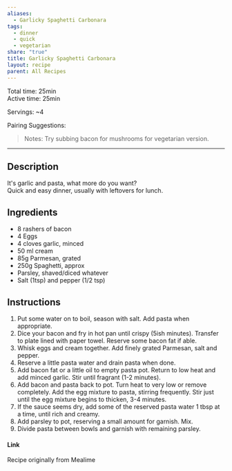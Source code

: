 ```yaml
---
aliases:
  - Garlicky Spaghetti Carbonara
tags:
  - dinner
  - quick
  - vegetarian
share: "true"
title: Garlicky Spaghetti Carbonara
layout: recipe
parent: All Recipes
---
```

Total time: 25min  
Active time: 25min  
  
Servings: ~4  
  
Pairing Suggestions:   
  
>Notes: Try subbing bacon for mushrooms for vegetarian version.   
  
---  
## Description  
It's garlic and pasta, what more do you want?   
Quick and easy dinner, usually with leftovers for lunch.   
  
## Ingredients  
   
- 8 rashers of bacon  
- 4 Eggs  
- 4 cloves garlic, minced  
- 50 ml cream  
- 85g Parmesan, grated  
- 250g Spaghetti, approx  
- Parsley, shaved/diced whatever  
- Salt (1tsp) and pepper (1/2 tsp)  
  
## Instructions   
1. Put some water on to boil, season with salt. Add pasta when appropriate.   
2. Dice your bacon and fry in hot pan until crispy (5ish minutes). Transfer to plate lined with paper towel. Reserve some bacon fat if able.   
3. Whisk eggs and cream together. Add finely grated Parmesan, salt and pepper.   
4. Reserve a little pasta water and drain pasta when done.   
5. Add bacon fat or a little oil to empty pasta pot. Return to low heat and add minced garlic. Stir until fragrant (1-2 minutes).  
6. Add bacon and pasta back to pot. Turn heat to very low or remove completely. Add the egg mixture to pasta, stirring frequently. Stir just until the egg mixture begins to thicken, 3-4 minutes.  
7. If the sauce seems dry, add some of the reserved pasta water 1 tbsp at a time, until rich and creamy.  
8.  Add parsley to pot, reserving a small amount for garnish. Mix.   
9. Divide pasta between bowls and garnish with remaining parsley.   
  
  
#### Link  
Recipe originally from Mealime